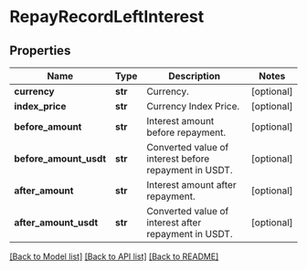 # RepayRecordLeftInterest

## Properties
Name | Type | Description | Notes
------------ | ------------- | ------------- | -------------
**currency** | **str** | Currency. | [optional] 
**index_price** | **str** | Currency Index Price. | [optional] 
**before_amount** | **str** | Interest amount before repayment. | [optional] 
**before_amount_usdt** | **str** | Converted value of interest before repayment in USDT. | [optional] 
**after_amount** | **str** | Interest amount after repayment. | [optional] 
**after_amount_usdt** | **str** | Converted value of interest after repayment in USDT. | [optional] 

[[Back to Model list]](../README.md#documentation-for-models) [[Back to API list]](../README.md#documentation-for-api-endpoints) [[Back to README]](../README.md)


